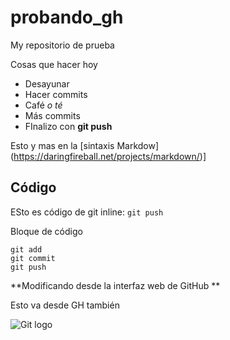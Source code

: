 # probando_gh
My repositorio de prueba

Cosas que hacer hoy
- Desayunar
- Hacer commits
- Café _o té_
- Más commits
- FInalizo con **git push**

Esto y  mas en la [sintaxis Markdow] (https://daringfireball.net/projects/markdown/)]

## Código

ESto es código de git inline: `git push`

Bloque de código

```
git add
git commit
git push
```

**Modificando desde la interfaz web de GitHub **

Esto va desde GH también

![Git logo](https://www.google.com/url?sa=i&url=https%3A%2F%2Fvabadus.es%2Fblog%2Fotros%2Ftrabajando-con-git-eliminar-ramas-locales-y-remotas&psig=AOvVaw0PnkNJQpB5RzqoPcyUwrgn&ust=1632991158787000&source=images&cd=vfe&ved=0CAYQjRxqFwoTCPDFp6Hko_MCFQAAAAAdAAAAABAE)
